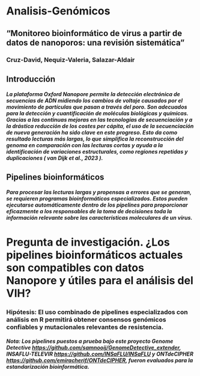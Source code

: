 # Analisis-Genómicos

## “Monitoreo bioinformático de virus a partir de datos de nanoporos: una revisión sistemática”
### Cruz-David, Nequiz-Valeria, Salazar-Aldair

## Introducción
##### La plataforma Oxford Nanopore permite la detección electrónica de secuencias de ADN midiendo los cambios de voltaje causados ​​por el movimiento de partículas que pasan a través del poro. Son adecuados para la detección y cuantificación de moléculas biológicas y químicas. Gracias a las continuas mejoras en las tecnologías de secuenciación y a la drástica reducción de los costes per cápita, el uso de la secuenciación de nueva generación ha sido clave en este progreso. Esto da como resultado lecturas más largas, lo que simplifica la reconstrucción del genoma en comparación con las lecturas cortas y ayuda a la identificación de variaciones estructurales, como regiones repetidas y duplicaciones ( van Dijk et al., 2023 ).

## Pipelines bioinformáticos
##### Para procesar las lecturas largas y propensas a errores que se generan, se requieren programas bioinformáticos especializados. Estos pueden ejecutarse automáticamente dentro de los pipelines para proporcionar eficazmente a los responsables de la toma de decisiones toda la información relevante sobre las características moleculares de un virus. 

# Pregunta de investigación. ¿Los pipelines bioinformáticos actuales son compatibles con datos Nanopore y útiles para el análisis del VIH?
### Hipótesis: El uso combinado de pipelines especializados con análisis en R permitirá obtener consensos genómicos confiables y mutacionales relevantes de resistencia.
##### Nota: Los pipelines puestos a prueba bajo este proyecto Genome Detective https://github.com/samnooij/GenomeDetective_extender, INSAFLU-TELEVIR https://github.com/INSaFLU/INSaFLU y ONTdeCIPHER https://github.com/emiracherif/ONTdeCIPHER, fueron evaluados para la estandarización bioinformática. 
